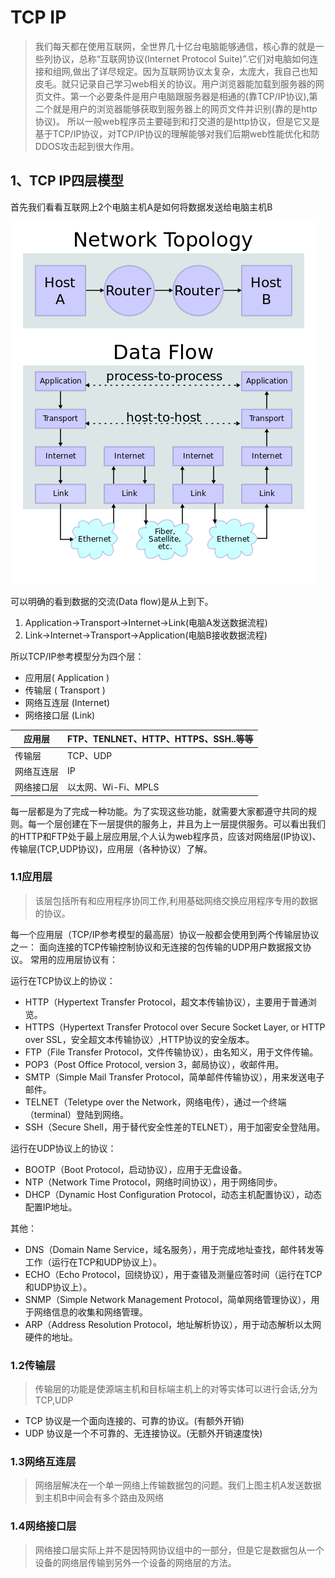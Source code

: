 # TCP IP

> 我们每天都在使用互联网，全世界几十亿台电脑能够通信，核心靠的就是一些列协议，总称“互联网协议\(Internet  Protocol Suite\)”.它们对电脑如何连接和组网,做出了详尽规定。因为互联网协议太复杂，太庞大，我自己也知皮毛。就只记录自己学习web相关的协议。用户浏览器能加载到服务器的网页文件。第一个必要条件是用户电脑跟服务器是相通的\(靠TCP\/IP协议\),第二个就是用户的浏览器能够获取到服务器上的网页文件并识别\(靠的是http协议\)。
> 所以一般web程序员主要碰到和打交道的是http协议，但是它又是基于TCP\/IP协议，对TCP\/IP协议的理解能够对我们后期web性能优化和防DDOS攻击起到很大作用。

## 1、TCP IP四层模型

首先我们看看互联网上2个电脑主机A是如何将数据发送给电脑主机B

![](/assets/490px-IP_stack_connections.svg.png)

可以明确的看到数据的交流\(Data flow\)是从上到下。

1. Application-&gt;Transport-&gt;Internet-&gt;Link\(电脑A发送数据流程\)
2. Link-&gt;Internet-&gt;Transport-&gt;Application\(电脑B接收数据流程\)

所以TCP\/IP参考模型分为四个层：

* 应用层\( Application \)
* 传输层 \( Transport \)
* 网络互连层 \(Internet\)
* 网络接口层 \(Link\) 

| 应用层 | FTP、TENLNET、HTTP、HTTPS、SSH..等等 |
| --- | --- |
| 传输层 | TCP、UDP |
| 网络互连层 | IP |
| 网络接口层 | 以太网、Wi-Fi、MPLS |

每一层都是为了完成一种功能。为了实现这些功能，就需要大家都遵守共同的规则。每一个层创建在下一层提供的服务上，并且为上一层提供服务。可以看出我们的HTTP和FTP处于最上层应用层,个人认为web程序员，应该对网络层\(IP协议\)、传输层\(TCP,UDP协议\)，应用层（各种协议）了解。

### 1.1应用层

> 该层包括所有和应用程序协同工作,利用基础网络交换应用程序专用的数据的协议。

每一个应用层（TCP\/IP参考模型的最高层）协议一般都会使用到两个传输层协议之一： 面向连接的TCP传输控制协议和无连接的包传输的UDP用户数据报文协议。 常用的应用层协议有：

运行在TCP协议上的协议：

* HTTP（Hypertext Transfer Protocol，超文本传输协议），主要用于普通浏览。
* HTTPS（Hypertext Transfer Protocol over Secure Socket Layer, or HTTP over SSL，安全超文本传输协议）,HTTP协议的安全版本。
* FTP（File Transfer Protocol，文件传输协议），由名知义，用于文件传输。
* POP3（Post Office Protocol, version 3，邮局协议），收邮件用。
* SMTP（Simple Mail Transfer Protocol，简单邮件传输协议），用来发送电子邮件。
* TELNET（Teletype over the Network，网络电传），通过一个终端（terminal）登陆到网络。
* SSH（Secure Shell，用于替代安全性差的TELNET），用于加密安全登陆用。

运行在UDP协议上的协议：

* BOOTP（Boot Protocol，启动协议），应用于无盘设备。
* NTP（Network Time Protocol，网络时间协议），用于网络同步。
* DHCP（Dynamic Host Configuration Protocol，动态主机配置协议），动态配置IP地址。

其他：

* DNS（Domain Name Service，域名服务），用于完成地址查找，邮件转发等工作（运行在TCP和UDP协议上）。
* ECHO（Echo Protocol，回绕协议），用于查错及测量应答时间（运行在TCP和UDP协议上）。
* SNMP（Simple Network Management Protocol，简单网络管理协议），用于网络信息的收集和网络管理。
* ARP（Address Resolution Protocol，地址解析协议），用于动态解析以太网硬件的地址。

### 1.2传输层

> 传输层的功能是使源端主机和目标端主机上的对等实体可以进行会话,分为TCP,UDP

* TCP 协议是一个面向连接的、可靠的协议。\(有额外开销\)
* UDP 协议是一个不可靠的、无连接协议。\(无额外开销速度快\)

### 1.3网络互连层

> 网络层解决在一个单一网络上传输数据包的问题。我们上图主机A发送数据到主机B中间会有多个路由及网络

### 1.4网络接口层

> 网络接口层实际上并不是因特网协议组中的一部分，但是它是数据包从一个设备的网络层传输到另外一个设备的网络层的方法。

